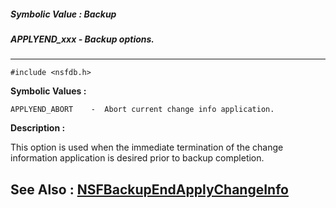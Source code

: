##### Symbolic Value : Backup
##### APPLYEND_xxx - Backup options.
---
```
#include <nsfdb.h>
```

**Symbolic Values :**

	APPLYEND_ABORT	  -  Abort current change info application.


**Description :**

This option is used when the immediate termination of the change information application is desired prior to backup completion.


**See Also :**
[NSFBackupEndApplyChangeInfo](/domino-c-api-docs/reference/Func/NSFBackupEndApplyChangeInfo)
---
